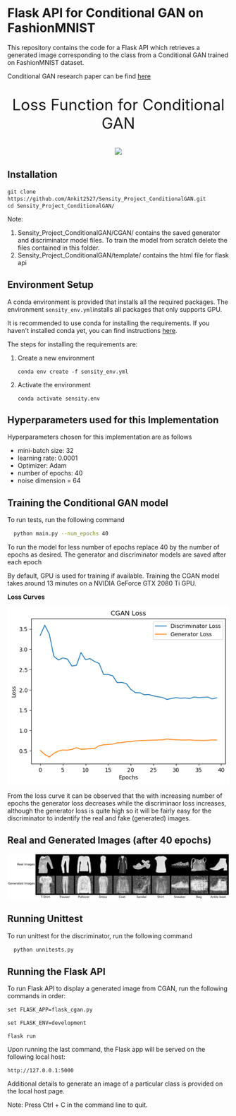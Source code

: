 
# Flask API for Conditional GAN on FashionMNIST

This repository contains the code for a Flask API which retrieves a generated image corresponding to the class from a Conditional GAN trained on FashionMNIST dataset.

Conditional GAN research paper can be find [here](https://arxiv.org/abs/1411.1784)

<p style="font-size:250%;" align = "center">Loss Function for Conditional GAN</p>

<p align = "center">
<img src="https://render.githubusercontent.com/render/math?math=\min_{G}\max_{D}\mathbb{E}_{x\sim p_{\text{data}}(x)}[\log{D(x/y)}] +  \mathbb{E}_{z\sim p_{\text{z}}(z)}[1 - \log{D(G(z/y))}]">
</p>

## Installation

```setup
git clone https://github.com/Ankit2527/Sensity_Project_ConditionalGAN.git
cd Sensity_Project_ConditionalGAN/
```

Note: 
1. Sensity_Project_ConditionalGAN/CGAN/ contains the saved generator and discriminator model files. To train the model from scratch delete the files contained in this folder.
2. Sensity_Project_ConditionalGAN/template/ contains the html file for flask api
   
## Environment Setup

A conda environment is provided that installs all the required packages. The environment `sensity_env.yml`installs all packages that only supports GPU.

It is recommended to use conda for installing the requirements. If you haven't installed conda yet, you can find instructions [here](https://www.anaconda.com/products/individual). 

The steps for installing the requirements are:

1. Create a new environment
   ```setup
   conda env create -f sensity_env.yml
   ```
   
2. Activate the environment
   ```setup
   conda activate sensity.env
   ```

## Hyperparameters used for this Implementation

Hyperparameters chosen for this implementation are as follows
* mini-batch size: 32
* learning rate: 0.0001
* Optimizer: Adam  
* number of epochs: 40
* noise dimension = 64


## Training the Conditional GAN model

To run tests, run the following command

```bash
  python main.py --num_epochs 40
```

To run the model for less number of epochs replace 40 by the number of epochs as desired. The generator and discriminator models are saved after each epoch

By default, GPU is used for training if available. Training the CGAN model takes around 13 minutes on a NVIDIA GeForce GTX 2080 Ti GPU.

**Loss Curves**
<p align="center">
<img src="Sensity_Project_Results/CGAN.png" title="Training Loss Curves" alt="Training Loss Curves">
</p>

From the loss curve it can be observed that the with increasing number of epochs the  generator loss decreases while the discriminaor loss increases, although the generator loss is quite high so it will be fairly easy for the discriminator to indentify the real and fake (generated) images.


## Real and Generated Images (after 40 epochs)

<p align="center">
<img src="Sensity_Project_Results/Real_and_Generated_Images_side_by_side.png">
</p>


## Running Unittest

To run unittest for the discriminator, run the following command

```bash
  python unnitests.py 
```
## Running the Flask API

To run Flask API to display a generated image from CGAN, run the following commands in order:

   ```setup
   set FLASK_APP=flask_cgan.py
   ```

   ```setup
   set FLASK_ENV=development
   ```

   ```setup
   flask run
   ```

   Upon running the last command, the Flask app will be served on the following local host:
   ```setup
   http://127.0.0.1:5000
   ```
   Additional details to generate an image of a particular class  is provided on the local host page.

   Note: Press Ctrl + C in the command line to quit.
   
